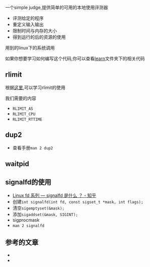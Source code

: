 一个simple judge,提供简单的可用的本地使用评测器

- 评测给定的程序
- 重定义输入输出
- 限制时间与内存的大小
- 得到运行的后的资源的使用


用到的linux下的系统调用

如果你想要学习如何编写这个代码,你可以查看[learn](./learn/)文件夹下的相关代码

## rlimit

根据[这里][1],可以学习rlimit的使用

我们需要的内容

- `RLIMIT_AS`
- `RLIMIT_CPU`
- `RLIMIT_RTTIME`

## dup2

- 查看手册`man 2 dup2`

## waitpid


## signalfd的使用

- [Linux fd 系列 — signalfd 是什么 ？ - 知乎](https://zhuanlan.zhihu.com/p/418256266)
 - 创建`int signalfd(int fd, const sigset_t *mask, int flags);`
 - 清空`sigemptyset(&mask);`
 - 添加`sigaddset(&mask, SIGINT);`
 - sigprocmask
- `man 2 signalfd`


## 参考的文章

- [1]: https://www.geeksforgeeks.org/get-set-process-resource-limits-in-c/ "GetSet process resource limits in C - GeeksforGeeks"
- [2]: https://insidelinuxdev.net/article/a0cnmn.html "signalfd, pidfd 实现poll等待子进程退出 - ILD"
